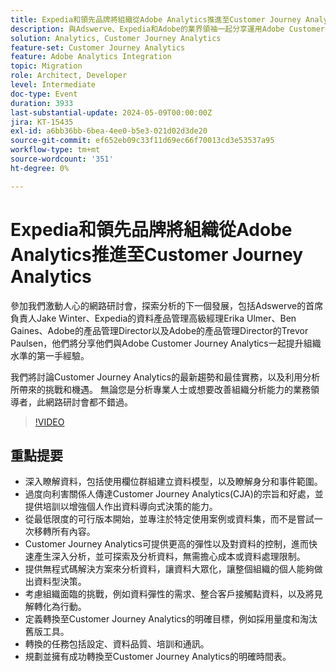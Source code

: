 ```yaml
---
title: Expedia和領先品牌將組織從Adobe Analytics推進至Customer Journey Analytics
description: 與Adswerve、Expedia和Adobe的業界領袖一起分享運用Adobe Customer Journey Analytics來轉變組織分析的見解、趨勢和最佳實務，這個網路研討會是必須參加的。
solution: Analytics, Customer Journey Analytics
feature-set: Customer Journey Analytics
feature: Adobe Analytics Integration
topic: Migration
role: Architect, Developer
level: Intermediate
doc-type: Event
duration: 3933
last-substantial-update: 2024-05-09T00:00:00Z
jira: KT-15435
exl-id: a6bb36bb-6bea-4ee0-b5e3-021d02d3de20
source-git-commit: ef652eb09c33f11d69ec66f70013cd3e53537a95
workflow-type: tm+mt
source-wordcount: '351'
ht-degree: 0%

---
```


# Expedia和領先品牌將組織從Adobe Analytics推進至Customer Journey Analytics

參加我們激動人心的網路研討會，探索分析的下一個發展，包括Adswerve的首席負責人Jake Winter、Expedia的資料產品管理高級經理Erika Ulmer、Ben Gaines、Adobe的產品管理Director以及Adobe的產品管理Director的Trevor Paulsen，他們將分享他們與Adobe Customer Journey Analytics一起提升組織水準的第一手經驗。

我們將討論Customer Journey Analytics的最新趨勢和最佳實務，以及利用分析所帶來的挑戰和機遇。 無論您是分析專業人士或想要改善組織分析能力的業務領導者，此網路研討會都不錯過。

>[!VIDEO](https://video.tv.adobe.com/v/3428762/?learn=on)


## 重點提要

* 深入瞭解資料，包括使用欄位群組建立資料模型，以及瞭解身分和事件範圍。
* 過度向利害關係人傳達Customer Journey Analytics(CJA)的宗旨和好處，並提供培訓以增強個人作出資料導向式決策的能力。
* 從最低限度的可行版本開始，並專注於特定使用案例或資料集，而不是嘗試一次移轉所有內容。
* Customer Journey Analytics可提供更高的彈性以及對資料的控制，進而快速產生深入分析，並可探索及分析資料，無需擔心成本或資料處理限制。
* 提供無程式碼解決方案來分析資料，讓資料大眾化，讓整個組織的個人能夠做出資料型決策。
* 考慮組織面臨的挑戰，例如資料彈性的需求、整合客戶接觸點資料，以及將見解轉化為行動。
* 定義轉換至Customer Journey Analytics的明確目標，例如採用量度和淘汰舊版工具。
* 轉換的任務包括設定、資料品質、培訓和通訊。
* 規劃並擁有成功轉換至Customer Journey Analytics的明確時間表。
